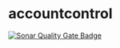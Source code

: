 # accountcontrol


[![Sonar Quality Gate Badge](https://sonarcloud.io/api/project_badges/measure?project=br.com%3Aaccountcontrol=alert_status)](https://sonarcloud.io/dashboard?id=br.com%3Aaccountcontrol)
